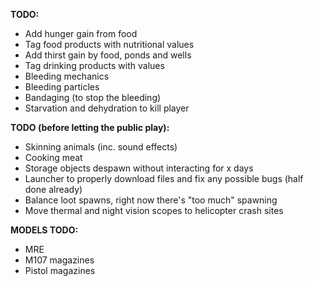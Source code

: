 **TODO:**

- Add hunger gain from food
- Tag food products with nutritional values
- Add thirst gain by food, ponds and wells
- Tag drinking products with values
- Bleeding mechanics
- Bleeding particles
- Bandaging (to stop the bleeding)
- Starvation and dehydration to kill player

**TODO (before letting the public play):**

- Skinning animals (inc. sound effects)
- Cooking meat
- Storage objects despawn without interacting for x days
- Launcher to properly download files and fix any possible bugs (half done already)
- Balance loot spawns, right now there's "too much" spawning
- Move thermal and night vision scopes to helicopter crash sites

**MODELS TODO:**

- MRE
- M107 magazines
- Pistol magazines

